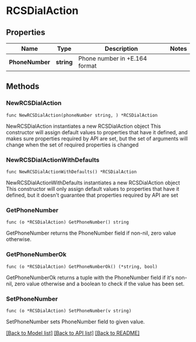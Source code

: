# RCSDialAction

## Properties

Name | Type | Description | Notes
------------ | ------------- | ------------- | -------------
**PhoneNumber** | **string** | Phone number in +E.164 format | 

## Methods

### NewRCSDialAction

`func NewRCSDialAction(phoneNumber string, ) *RCSDialAction`

NewRCSDialAction instantiates a new RCSDialAction object
This constructor will assign default values to properties that have it defined,
and makes sure properties required by API are set, but the set of arguments
will change when the set of required properties is changed

### NewRCSDialActionWithDefaults

`func NewRCSDialActionWithDefaults() *RCSDialAction`

NewRCSDialActionWithDefaults instantiates a new RCSDialAction object
This constructor will only assign default values to properties that have it defined,
but it doesn't guarantee that properties required by API are set

### GetPhoneNumber

`func (o *RCSDialAction) GetPhoneNumber() string`

GetPhoneNumber returns the PhoneNumber field if non-nil, zero value otherwise.

### GetPhoneNumberOk

`func (o *RCSDialAction) GetPhoneNumberOk() (*string, bool)`

GetPhoneNumberOk returns a tuple with the PhoneNumber field if it's non-nil, zero value otherwise
and a boolean to check if the value has been set.

### SetPhoneNumber

`func (o *RCSDialAction) SetPhoneNumber(v string)`

SetPhoneNumber sets PhoneNumber field to given value.



[[Back to Model list]](../README.md#documentation-for-models) [[Back to API list]](../README.md#documentation-for-api-endpoints) [[Back to README]](../README.md)


